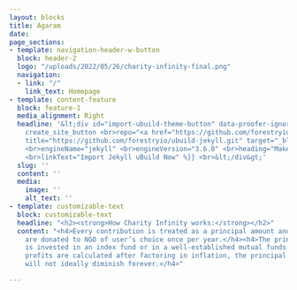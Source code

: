 ```yaml
---
layout: blocks
title: Agaram
date: 
page_sections:
- template: navigation-header-w-button
  block: header-2
  logo: "/uploads/2022/05/26/charity-infinity-final.png"
  navigation:
  - link: "/"
    link_text: Homepage
- template: content-feature
  block: feature-1
  media_alignment: Right
  headline: '&lt;div id="import-ubuild-theme-button" data-proofer-ignore&gt; <br>{{%
    create_site_button <br>repo="<a href="https://github.com/forestryio/ubuild-jekyll.git"
    title="https://github.com/forestryio/ubuild-jekyll.git" target="_blank">https://github.com/forestryio/ubuild-jekyll.git</a>"
    <br>engineName="jekyll" <br>engineVersion="3.6.0" <br>heading="Make it Your Own"
    <br>linkText="Import Jekyll uBuild Now" %}} <br>&lt;/div&gt;'
  slug: ''
  content: ''
  media:
    image: ''
    alt_text: ''
- template: customizable-text
  block: customizable-text
  headline: "<h2><strong>How Charity Infinity works:</strong></h2>"
  content: "<h4>Every contribution is treated as a principal amount and the profits
    are donated to NGO of user’s choice once per year.​</h4><h4>The principal amount
    is invested in an index fund or in a well-established mutual funds.​</h4><h4>Since
    profits are calculated after factoring in inflation, the principal amount value
    will not ideally diminish forever.</h4>"

---
```

